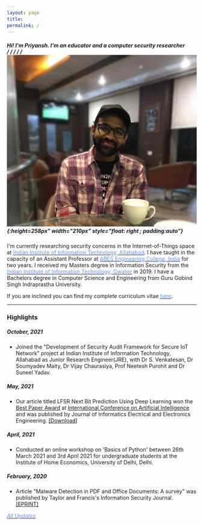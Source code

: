 ```yaml
---
layout: page
title: 
permalink: /
---
```


<head>
    <script src="https://kit.fontawesome.com/d06797ceaa.js" crossorigin="anonymous"></script>
</head>

##### _Hi! I'm Priyansh. I'm an educator and a computer security researcher_ <br> <a href="mailto: cs.priyansh@gmail.com"><i class="fa fa-envelope-o" href="#"></i></a> / <a href="https://scholar.google.com/citations?hl=en&user=xN5oO6IAAAAJ" target="_blank"><i class="fab fa-google" href="#"></i></a> /  <a href="https://www.linkedin.com/in/priyanshsingh/" target="_blank"><i class="fab fa-linkedin" href="#"></i></a> / <a href="https://github.com/priyanshs" target="_blank"><i class="fab fa-github" href="#"></i></a> / <a href="https://www.instagram.com/boardslayer" target="_blank"><i class="fab fa-instagram" href="#"></i></a> / <a href="https://twitter.com/boardslayer_" target="_blank"><i class="fab fa-twitter" href="#"></i></a> ![](/assets/images/priyansh.jpg){:height=258px" width="210px" style="float: right ; padding:auto"}

I'm currently researching security concerns in the Internet-of-Things space at [<span style="color: #6495ED">Indian Institute of Information Technology, Allahabad</span>](iiita.ac.in). I have taught in the capacity of an Assistant Professor at [<span style="color: #6495ED">ABES Engineering College, India</span>](https://www.abes.ac.in/) for two years. I received my Masters degree in Information Security from the [<span style="color: #6495ED">Indian Institute of Information Technology, Gwalior</span>](iiitm.ac.in) in 2019. I have a Bachelors degree in Computer Science and Engineering from Guru Gobind Singh Indraprastha University.

If you are inclined you can find my complete curriculum vitae [<span style="color: #6495ED ">here</span>](assets/files/PriyanshSingh.pdf).

_________________

### Highlights 

##### _October, 2021_

* Joined the "Development of Security Audit Framework for Secure IoT Network" project at Indian Institute of Information Technology, Allahabad as Junior Research Engineer(JRE), with Dr S. Venkatesan, Dr Soumyadev Maity, Dr Vijay Chaurasiya, Prof Neetesh Purohit and Dr Suneel Yadav.

##### _May, 2021_

* Our article titled LFSR Next Bit Prediction Using Deep Learning won the [Best Paper Award](https://drive.google.com/file/d/11aXbaWhr7aNMZJ3IezEbHXdI-GJ5j7Kp/view?usp=sharing) at [International Conference on Artificial Intelligence](https://aifoundation.in/icai2021/index.php) and was published by Journal of Informatics Electrical and Electronics Engineering. [<span>[Download]</span>](https://a2zjournals.com/jieee/previssue/htmlview/41)

##### _April, 2021_

* Conducted an online workshop on 'Basics of Python' between 26th March 2021 and 3rd April 2021 for undergraduate students at the Institute of Home Economics, University of Delhi, Delhi.

##### _February, 2020_

* Article "Malware Detection in PDF and Office Documents: A survey" was published by Taylor and Francis's Information Security Journal. [<span>[EPRINT]</span>](https://www.tandfonline.com/eprint/WUCN42SFVRUKWTWVGUSK/full?target=10.1080/19393555.2020.1723747)

[<span style="color: #6495ED;">_All Updates_</span>](/updates)
